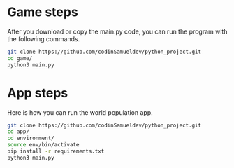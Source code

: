 # Game steps

After you download or copy the main.py code, you can run the program with the following commands.

```sh
git clone https://github.com/codinSamueldev/python_project.git
cd game/
python3 main.py
```

# App steps

Here is how you can run the world population app.

```sh
git clone https://github.com/codinSamueldev/python_project.git
cd app/
cd environment/
source env/bin/activate
pip install -r requirements.txt
python3 main.py
```